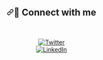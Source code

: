 <div dir="auto" align="center">
        <h2 dir="auto"><a id="user-content--connect-with-me" class="anchor" aria-hidden="true" href="#-connect-with-me"><svg class="octicon octicon-link" viewBox="0 0 16 16" version="1.1" width="16" height="16" aria-hidden="true"><path fill-rule="evenodd" d="M7.775 3.275a.75.75 0 001.06 1.06l1.25-1.25a2 2 0 112.83 2.83l-2.5 2.5a2 2 0 01-2.83 0 .75.75 0 00-1.06 1.06 3.5 3.5 0 004.95 0l2.5-2.5a3.5 3.5 0 00-4.95-4.95l-1.25 1.25zm-4.69 9.64a2 2 0 010-2.83l2.5-2.5a2 2 0 012.83 0 .75.75 0 001.06-1.06 3.5 3.5 0 00-4.95 0l-2.5 2.5a3.5 3.5 0 004.95 4.95l1.25-1.25a.75.75 0 00-1.06-1.06l-1.25 1.25a2 2 0 01-2.83 0z"></path></svg></a><g-emoji class="g-emoji" alias="handshake" fallback-src="https://github.githubassets.com/images/icons/emoji/unicode/1f91d.png">🤝</g-emoji> Connect with me</h2>
        <br>
        <dl>
        <dt>
            <a href="https://twitter.com/cryptoposito" rel="nofollow">
                <img src="https://image.similarpng.com/very-thumbnail/2020/06/Premium-logo-Twitter-transparent-PNG.png" alt="Twitter" data-canonical-src="https://img.shields.io/twitter/follow/_onlyphantom?style=social" style="max-width: 20%;">
            </a>
        </dt>
        <dt>
        <a href="https://www.linkedin.com/in/julienc82/" rel="nofollow">
            <img src="https://image.similarpng.com/very-thumbnail/2021/01/Illustration-of-Linkedin-icon-on-transparent-background-PNG.png" alt="LinkedIn" style="max-width: 20%;">
        </a>
        </dt>
        </dl>
    </div>
